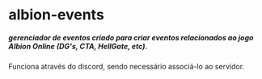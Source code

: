 ﻿# albion-events
##### gerenciador de eventos criado para criar eventos relacionados ao jogo Albion Online (DG's, CTA, HellGate, etc). 
Funciona através do discord, sendo necessário associá-lo ao servidor.
